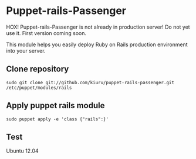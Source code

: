 Puppet-rails-Passenger
======================
HOX! Puppet-rails-Passenger is not already in production server! Do not yet use it. First version coming soon.

This module helps you easily deploy Ruby on Rails production environment into your server.

## Clone repository
    sudo git clone git://github.com/kiuru/puppet-rails-passenger.git /etc/puppet/modules/rails

## Apply puppet rails module
    sudo puppet apply -e 'class {"rails":}'

## Test
Ubuntu 12.04
